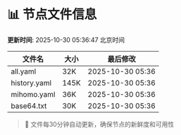 # 📊 节点文件信息

**更新时间**: 2025-10-30 05:36:47 北京时间

| 文件名 | 大小 | 最后修改 |
|--------|------|----------|
| all.yaml | 32K | 2025-10-30 05:36 |
| history.yaml | 145K | 2025-10-30 05:36 |
| mihomo.yaml | 36K | 2025-10-30 05:36 |
| base64.txt | 30K | 2025-10-30 05:36 |

> 🔄 文件每30分钟自动更新，确保节点的新鲜度和可用性
